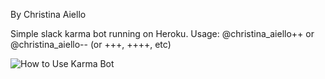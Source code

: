 By Christina Aiello

Simple slack karma bot running on Heroku.
Usage: @christina_aiello++ or @christina_aiello-- (or +++, ++++, etc)

![How to Use Karma Bot](https://github.com/cjaiello/Slack-Karma-Bot/blob/master/public/karma-bot-usage.gif)